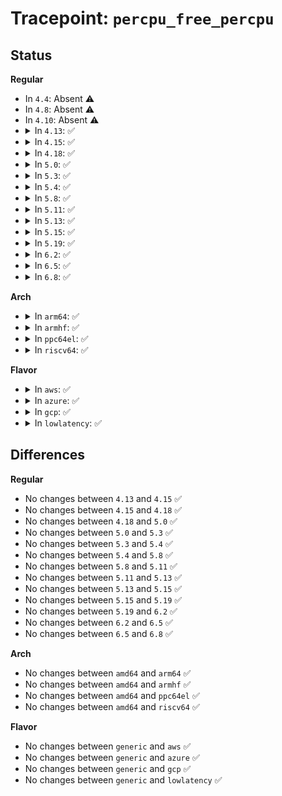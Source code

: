 # Tracepoint: <code>percpu_free_percpu</code>

## Status
<b>Regular</b>
<ul>
<li>
In <code>4.4</code>: Absent ⚠️
</li>
<li>
In <code>4.8</code>: Absent ⚠️
</li>
<li>
In <code>4.10</code>: Absent ⚠️
</li>
<li>
<details>
<summary>In <code>4.13</code>: ✅</summary>

Event:

```c
struct trace_event_raw_percpu_free_percpu {
    struct trace_entry ent;
    void *base_addr;
    int off;
    void *ptr;
    char __data[0];
};
```
Function:

```c
void trace_event_raw_event_percpu_free_percpu(void *__data, void *base_addr, int off, void *ptr);
```
</details>
</li>
<li>
<details>
<summary>In <code>4.15</code>: ✅</summary>

Event:

```c
struct trace_event_raw_percpu_free_percpu {
    struct trace_entry ent;
    void *base_addr;
    int off;
    void *ptr;
    char __data[0];
};
```
Function:

```c
void trace_event_raw_event_percpu_free_percpu(void *__data, void *base_addr, int off, void *ptr);
```
</details>
</li>
<li>
<details>
<summary>In <code>4.18</code>: ✅</summary>

Event:

```c
struct trace_event_raw_percpu_free_percpu {
    struct trace_entry ent;
    void *base_addr;
    int off;
    void *ptr;
    char __data[0];
};
```
Function:

```c
void trace_event_raw_event_percpu_free_percpu(void *__data, void *base_addr, int off, void *ptr);
```
</details>
</li>
<li>
<details>
<summary>In <code>5.0</code>: ✅</summary>

Event:

```c
struct trace_event_raw_percpu_free_percpu {
    struct trace_entry ent;
    void *base_addr;
    int off;
    void *ptr;
    char __data[0];
};
```
Function:

```c
void trace_event_raw_event_percpu_free_percpu(void *__data, void *base_addr, int off, void *ptr);
```
</details>
</li>
<li>
<details>
<summary>In <code>5.3</code>: ✅</summary>

Event:

```c
struct trace_event_raw_percpu_free_percpu {
    struct trace_entry ent;
    void *base_addr;
    int off;
    void *ptr;
    char __data[0];
};
```
Function:

```c
void trace_event_raw_event_percpu_free_percpu(void *__data, void *base_addr, int off, void *ptr);
```
</details>
</li>
<li>
<details>
<summary>In <code>5.4</code>: ✅</summary>

Event:

```c
struct trace_event_raw_percpu_free_percpu {
    struct trace_entry ent;
    void *base_addr;
    int off;
    void *ptr;
    char __data[0];
};
```
Function:

```c
void trace_event_raw_event_percpu_free_percpu(void *__data, void *base_addr, int off, void *ptr);
```
</details>
</li>
<li>
<details>
<summary>In <code>5.8</code>: ✅</summary>

Event:

```c
struct trace_event_raw_percpu_free_percpu {
    struct trace_entry ent;
    void *base_addr;
    int off;
    void *ptr;
    char __data[0];
};
```
Function:

```c
void trace_event_raw_event_percpu_free_percpu(void *__data, void *base_addr, int off, void *ptr);
```
</details>
</li>
<li>
<details>
<summary>In <code>5.11</code>: ✅</summary>

Event:

```c
struct trace_event_raw_percpu_free_percpu {
    struct trace_entry ent;
    void *base_addr;
    int off;
    void *ptr;
    char __data[0];
};
```
Function:

```c
void trace_event_raw_event_percpu_free_percpu(void *__data, void *base_addr, int off, void *ptr);
```
</details>
</li>
<li>
<details>
<summary>In <code>5.13</code>: ✅</summary>

Event:

```c
struct trace_event_raw_percpu_free_percpu {
    struct trace_entry ent;
    void *base_addr;
    int off;
    void *ptr;
    char __data[0];
};
```
Function:

```c
void trace_event_raw_event_percpu_free_percpu(void *__data, void *base_addr, int off, void *ptr);
```
</details>
</li>
<li>
<details>
<summary>In <code>5.15</code>: ✅</summary>

Event:

```c
struct trace_event_raw_percpu_free_percpu {
    struct trace_entry ent;
    void *base_addr;
    int off;
    void *ptr;
    char __data[0];
};
```
Function:

```c
void trace_event_raw_event_percpu_free_percpu(void *__data, void *base_addr, int off, void *ptr);
```
</details>
</li>
<li>
<details>
<summary>In <code>5.19</code>: ✅</summary>

Event:

```c
struct trace_event_raw_percpu_free_percpu {
    struct trace_entry ent;
    void *base_addr;
    int off;
    void *ptr;
    char __data[0];
};
```
Function:

```c
void trace_event_raw_event_percpu_free_percpu(void *__data, void *base_addr, int off, void *ptr);
```
</details>
</li>
<li>
<details>
<summary>In <code>6.2</code>: ✅</summary>

Event:

```c
struct trace_event_raw_percpu_free_percpu {
    struct trace_entry ent;
    void *base_addr;
    int off;
    void *ptr;
    char __data[0];
};
```
Function:

```c
void trace_event_raw_event_percpu_free_percpu(void *__data, void *base_addr, int off, void *ptr);
```
</details>
</li>
<li>
<details>
<summary>In <code>6.5</code>: ✅</summary>

Event:

```c
struct trace_event_raw_percpu_free_percpu {
    struct trace_entry ent;
    void *base_addr;
    int off;
    void *ptr;
    char __data[0];
};
```
Function:

```c
void trace_event_raw_event_percpu_free_percpu(void *__data, void *base_addr, int off, void *ptr);
```
</details>
</li>
<li>
<details>
<summary>In <code>6.8</code>: ✅</summary>

Event:

```c
struct trace_event_raw_percpu_free_percpu {
    struct trace_entry ent;
    void *base_addr;
    int off;
    void *ptr;
    char __data[0];
};
```
Function:

```c
void trace_event_raw_event_percpu_free_percpu(void *__data, void *base_addr, int off, void *ptr);
```
</details>
</li>
</ul>
<b>Arch</b>
<ul>
<li>
<details>
<summary>In <code>arm64</code>: ✅</summary>

Event:

```c
struct trace_event_raw_percpu_free_percpu {
    struct trace_entry ent;
    void *base_addr;
    int off;
    void *ptr;
    char __data[0];
};
```
Function:

```c
void trace_event_raw_event_percpu_free_percpu(void *__data, void *base_addr, int off, void *ptr);
```
</details>
</li>
<li>
<details>
<summary>In <code>armhf</code>: ✅</summary>

Event:

```c
struct trace_event_raw_percpu_free_percpu {
    struct trace_entry ent;
    void *base_addr;
    int off;
    void *ptr;
    char __data[0];
};
```
Function:

```c
void trace_event_raw_event_percpu_free_percpu(void *__data, void *base_addr, int off, void *ptr);
```
</details>
</li>
<li>
<details>
<summary>In <code>ppc64el</code>: ✅</summary>

Event:

```c
struct trace_event_raw_percpu_free_percpu {
    struct trace_entry ent;
    void *base_addr;
    int off;
    void *ptr;
    char __data[0];
};
```
Function:

```c
void trace_event_raw_event_percpu_free_percpu(void *__data, void *base_addr, int off, void *ptr);
```
</details>
</li>
<li>
<details>
<summary>In <code>riscv64</code>: ✅</summary>

Event:

```c
struct trace_event_raw_percpu_free_percpu {
    struct trace_entry ent;
    void *base_addr;
    int off;
    void *ptr;
    char __data[0];
};
```
Function:

```c
void trace_event_raw_event_percpu_free_percpu(void *__data, void *base_addr, int off, void *ptr);
```
</details>
</li>
</ul>
<b>Flavor</b>
<ul>
<li>
<details>
<summary>In <code>aws</code>: ✅</summary>

Event:

```c
struct trace_event_raw_percpu_free_percpu {
    struct trace_entry ent;
    void *base_addr;
    int off;
    void *ptr;
    char __data[0];
};
```
Function:

```c
void trace_event_raw_event_percpu_free_percpu(void *__data, void *base_addr, int off, void *ptr);
```
</details>
</li>
<li>
<details>
<summary>In <code>azure</code>: ✅</summary>

Event:

```c
struct trace_event_raw_percpu_free_percpu {
    struct trace_entry ent;
    void *base_addr;
    int off;
    void *ptr;
    char __data[0];
};
```
Function:

```c
void trace_event_raw_event_percpu_free_percpu(void *__data, void *base_addr, int off, void *ptr);
```
</details>
</li>
<li>
<details>
<summary>In <code>gcp</code>: ✅</summary>

Event:

```c
struct trace_event_raw_percpu_free_percpu {
    struct trace_entry ent;
    void *base_addr;
    int off;
    void *ptr;
    char __data[0];
};
```
Function:

```c
void trace_event_raw_event_percpu_free_percpu(void *__data, void *base_addr, int off, void *ptr);
```
</details>
</li>
<li>
<details>
<summary>In <code>lowlatency</code>: ✅</summary>

Event:

```c
struct trace_event_raw_percpu_free_percpu {
    struct trace_entry ent;
    void *base_addr;
    int off;
    void *ptr;
    char __data[0];
};
```
Function:

```c
void trace_event_raw_event_percpu_free_percpu(void *__data, void *base_addr, int off, void *ptr);
```
</details>
</li>
</ul>

## Differences
<b>Regular</b>
<ul>
<li>
No changes between <code>4.13</code> and <code>4.15</code> ✅
</li>
<li>
No changes between <code>4.15</code> and <code>4.18</code> ✅
</li>
<li>
No changes between <code>4.18</code> and <code>5.0</code> ✅
</li>
<li>
No changes between <code>5.0</code> and <code>5.3</code> ✅
</li>
<li>
No changes between <code>5.3</code> and <code>5.4</code> ✅
</li>
<li>
No changes between <code>5.4</code> and <code>5.8</code> ✅
</li>
<li>
No changes between <code>5.8</code> and <code>5.11</code> ✅
</li>
<li>
No changes between <code>5.11</code> and <code>5.13</code> ✅
</li>
<li>
No changes between <code>5.13</code> and <code>5.15</code> ✅
</li>
<li>
No changes between <code>5.15</code> and <code>5.19</code> ✅
</li>
<li>
No changes between <code>5.19</code> and <code>6.2</code> ✅
</li>
<li>
No changes between <code>6.2</code> and <code>6.5</code> ✅
</li>
<li>
No changes between <code>6.5</code> and <code>6.8</code> ✅
</li>
</ul>
<b>Arch</b>
<ul>
<li>
No changes between <code>amd64</code> and <code>arm64</code> ✅
</li>
<li>
No changes between <code>amd64</code> and <code>armhf</code> ✅
</li>
<li>
No changes between <code>amd64</code> and <code>ppc64el</code> ✅
</li>
<li>
No changes between <code>amd64</code> and <code>riscv64</code> ✅
</li>
</ul>
<b>Flavor</b>
<ul>
<li>
No changes between <code>generic</code> and <code>aws</code> ✅
</li>
<li>
No changes between <code>generic</code> and <code>azure</code> ✅
</li>
<li>
No changes between <code>generic</code> and <code>gcp</code> ✅
</li>
<li>
No changes between <code>generic</code> and <code>lowlatency</code> ✅
</li>
</ul>
